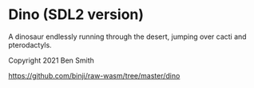 # Dino (SDL2 version)

A dinosaur endlessly running through the desert, jumping over cacti and pterodactyls.

Copyright 2021 Ben Smith

https://github.com/binji/raw-wasm/tree/master/dino
